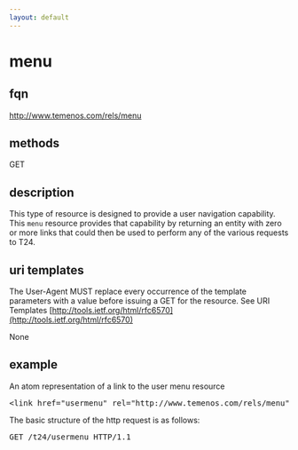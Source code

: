 ```yaml
---
layout: default
---
```


# menu

## fqn
http://www.temenos.com/rels/menu

## methods
GET

## description
This type of resource is designed to provide a user navigation capability.  This `menu` resource provides that capability by returning an entity with zero or more links that could then be used to perform any of the various requests to T24. 


## uri templates
The User-Agent MUST replace every occurrence of the template parameters with a value before issuing a GET for the resource.  See URI Templates [http://tools.ietf.org/html/rfc6570](http://tools.ietf.org/html/rfc6570)

None


## example
An atom representation of a link to the user menu resource
<pre>
&lt;link href="usermenu" rel="http://www.temenos.com/rels/menu" type="application/atom+xml;type=entry" title="User Menu" hreflang="en" length="0" /&gt;
</pre>

The basic structure of the http request is as follows:
<pre>
GET /t24/usermenu HTTP/1.1
</pre>